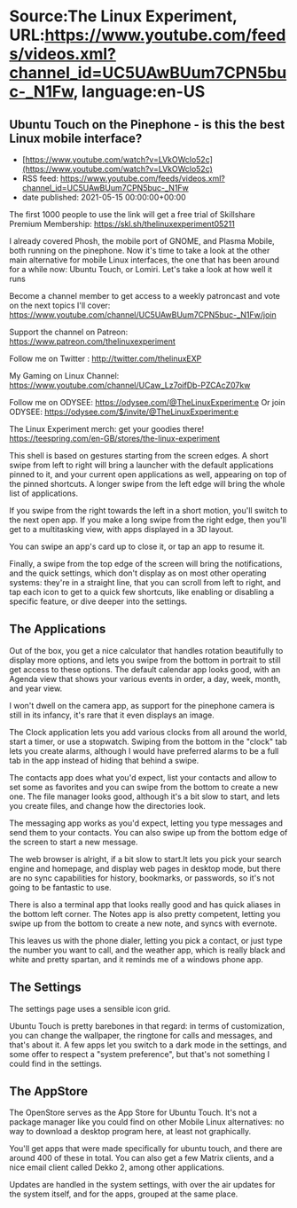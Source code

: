 # Source:The Linux Experiment, URL:https://www.youtube.com/feeds/videos.xml?channel_id=UC5UAwBUum7CPN5buc-_N1Fw, language:en-US

## Ubuntu Touch on the Pinephone - is this the best Linux mobile interface?
 - [https://www.youtube.com/watch?v=LVkOWclo52c](https://www.youtube.com/watch?v=LVkOWclo52c)
 - RSS feed: https://www.youtube.com/feeds/videos.xml?channel_id=UC5UAwBUum7CPN5buc-_N1Fw
 - date published: 2021-05-15 00:00:00+00:00

The first 1000 people to use the link will get a free trial of Skillshare Premium Membership: https://skl.sh/thelinuxexperiment05211

I already covered Phosh, the mobile port of GNOME, and Plasma Mobile, both running on the pinephone. Now it's time to take a look at the other main alternative for mobile Linux interfaces, the one that has been around for a while now: Ubuntu Touch, or Lomiri. Let's take a look at how well it runs

Become a channel member to get access to a weekly patroncast and vote on the next topics I'll cover:
https://www.youtube.com/channel/UC5UAwBUum7CPN5buc-_N1Fw/join

Support the channel on Patreon: 
https://www.patreon.com/thelinuxexperiment

Follow me on Twitter : http://twitter.com/thelinuxEXP

My Gaming on Linux Channel: https://www.youtube.com/channel/UCaw_Lz7oifDb-PZCAcZ07kw

Follow me on ODYSEE: https://odysee.com/@TheLinuxExperiment:e
Or join ODYSEE: https://odysee.com/$/invite/@TheLinuxExperiment:e

The Linux Experiment merch: get your goodies there! https://teespring.com/en-GB/stores/the-linux-experiment

This shell is based on gestures starting from the screen edges. A short swipe from left to right will bring a launcher with the default applications pinned to it, and your current open applications as well, appearing on top of the pinned shortcuts.
A longer swipe from the left edge will bring the whole list of applications.

If you swipe from the right towards the left in a short motion, you'll switch to the next open app. If you make a long swipe from the right edge, then you'll get to a multitasking view, with apps displayed in a 3D layout.

You can swipe an app's card up to close it, or tap an app to resume it. 

Finally, a swipe from the top edge of the screen will bring the notifications, and the quick settings, which don't display as on most other operating systems: they're in a straight line, that you can scroll from left to right, and tap each icon to get to a quick few shortcuts, like enabling or disabling a specific feature, or dive deeper into the settings.

## The Applications
Out of the box, you get a nice calculator that handles rotation beautifully to display more options, and lets you swipe from the bottom in portrait to still get access to these options. The default calendar app looks good, with an Agenda view that shows your various events in order, a day, week, month, and year view.

I won't dwell on the camera app, as support for the pinephone camera is still in its infancy, it's rare that it even displays an image.

The Clock application lets you add various clocks from all around the world, start a timer, or use a stopwatch. Swiping from the bottom in the "clock" tab lets you create alarms, although I would have preferred alarms to be a full tab in the app instead of hiding that behind a swipe.

The contacts app does what you'd expect, list your contacts and allow to set some as favorites and you can swipe from the bottom to create a new one. The file manager looks good, although it's a bit slow to start, and lets you create files, and change how the directories look.

The messaging app works as you'd expect, letting you type messages and send them to your contacts. You can also swipe up from the bottom edge of the screen to start a new message.

The web browser is alright, if a bit slow to start.It lets you pick your search engine and homepage, and display web pages in desktop mode, but there are no sync capabilities for history, bookmarks, or passwords, so it's not going to be  fantastic to use.

There is also a terminal app that looks really good and has quick aliases in the bottom left corner. The Notes app is also pretty competent, letting you swipe up from the bottom to create a new note, and syncs with evernote.

This leaves us with the phone dialer, letting you pick a contact, or just type the number you want to call, and the weather app, which is really black and white and pretty spartan, and it reminds me of a windows phone app.

## The Settings
The settings page uses a sensible icon grid.

Ubuntu Touch is pretty barebones in that regard: in terms of customization, you can change the wallpaper, the ringtone for calls and messages, and that's about it. A few apps let you switch to a dark mode in the settings, and some offer to respect a "system preference", but that's not something I could find in the settings.

## The AppStore
The OpenStore serves as the App Store for Ubuntu Touch. It's not a package manager like you could find on other Mobile Linux alternatives: no way to download a desktop program here, at least not graphically.

You'll get apps that were made specifically for ubuntu touch, and there are around 400 of these in total.
You can also get a few Matrix clients, and a nice email client called Dekko 2, among other applications.

Updates are handled in the system settings, with over the air updates for the system itself, and for the apps, grouped at the same place.

